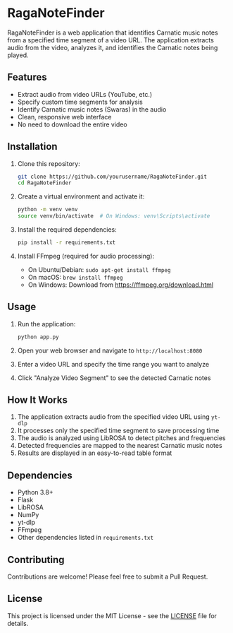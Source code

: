 # RagaNoteFinder

RagaNoteFinder is a web application that identifies Carnatic music notes from a specified time segment of a video URL. The application extracts audio from the video, analyzes it, and identifies the Carnatic notes being played.

## Features

- Extract audio from video URLs (YouTube, etc.)
- Specify custom time segments for analysis
- Identify Carnatic music notes (Swaras) in the audio
- Clean, responsive web interface
- No need to download the entire video

## Installation

1. Clone this repository:
   ```bash
   git clone https://github.com/yourusername/RagaNoteFinder.git
   cd RagaNoteFinder
   ```

2. Create a virtual environment and activate it:
   ```bash
   python -m venv venv
   source venv/bin/activate  # On Windows: venv\Scripts\activate
   ```

3. Install the required dependencies:
   ```bash
   pip install -r requirements.txt
   ```

4. Install FFmpeg (required for audio processing):
   - On Ubuntu/Debian: `sudo apt-get install ffmpeg`
   - On macOS: `brew install ffmpeg`
   - On Windows: Download from https://ffmpeg.org/download.html

## Usage

1. Run the application:
   ```bash
   python app.py
   ```

2. Open your web browser and navigate to `http://localhost:8080`

3. Enter a video URL and specify the time range you want to analyze

4. Click "Analyze Video Segment" to see the detected Carnatic notes

## How It Works

1. The application extracts audio from the specified video URL using `yt-dlp`
2. It processes only the specified time segment to save processing time
3. The audio is analyzed using LibROSA to detect pitches and frequencies
4. Detected frequencies are mapped to the nearest Carnatic music notes
5. Results are displayed in an easy-to-read table format

## Dependencies

- Python 3.8+
- Flask
- LibROSA
- NumPy
- yt-dlp
- FFmpeg
- Other dependencies listed in `requirements.txt`

## Contributing

Contributions are welcome! Please feel free to submit a Pull Request.

## License

This project is licensed under the MIT License - see the [LICENSE](LICENSE) file for details.
